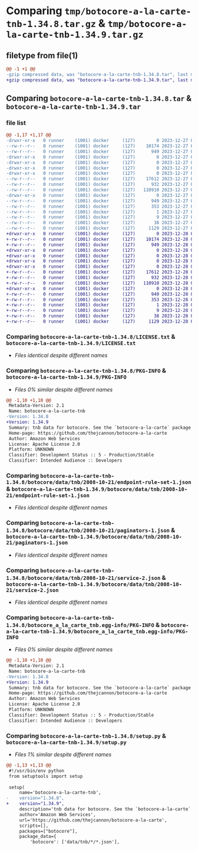 # Comparing `tmp/botocore-a-la-carte-tnb-1.34.8.tar.gz` & `tmp/botocore-a-la-carte-tnb-1.34.9.tar.gz`

## filetype from file(1)

```diff
@@ -1 +1 @@
-gzip compressed data, was "botocore-a-la-carte-tnb-1.34.8.tar", last modified: Wed Dec 27 01:07:02 2023, max compression
+gzip compressed data, was "botocore-a-la-carte-tnb-1.34.9.tar", last modified: Thu Dec 28 01:07:04 2023, max compression
```

## Comparing `botocore-a-la-carte-tnb-1.34.8.tar` & `botocore-a-la-carte-tnb-1.34.9.tar`

### file list

```diff
@@ -1,17 +1,17 @@
-drwxr-xr-x   0 runner    (1001) docker     (127)        0 2023-12-27 01:07:02.503359 botocore-a-la-carte-tnb-1.34.8/
--rw-r--r--   0 runner    (1001) docker     (127)    10174 2023-12-27 01:07:02.000000 botocore-a-la-carte-tnb-1.34.8/LICENSE.txt
--rw-r--r--   0 runner    (1001) docker     (127)      949 2023-12-27 01:07:02.503359 botocore-a-la-carte-tnb-1.34.8/PKG-INFO
-drwxr-xr-x   0 runner    (1001) docker     (127)        0 2023-12-27 01:07:02.503359 botocore-a-la-carte-tnb-1.34.8/botocore/
-drwxr-xr-x   0 runner    (1001) docker     (127)        0 2023-12-27 01:07:02.503359 botocore-a-la-carte-tnb-1.34.8/botocore/data/
-drwxr-xr-x   0 runner    (1001) docker     (127)        0 2023-12-27 01:07:02.503359 botocore-a-la-carte-tnb-1.34.8/botocore/data/tnb/
-drwxr-xr-x   0 runner    (1001) docker     (127)        0 2023-12-27 01:07:02.503359 botocore-a-la-carte-tnb-1.34.8/botocore/data/tnb/2008-10-21/
--rw-r--r--   0 runner    (1001) docker     (127)    17612 2023-12-27 01:06:29.000000 botocore-a-la-carte-tnb-1.34.8/botocore/data/tnb/2008-10-21/endpoint-rule-set-1.json
--rw-r--r--   0 runner    (1001) docker     (127)      932 2023-12-27 01:06:29.000000 botocore-a-la-carte-tnb-1.34.8/botocore/data/tnb/2008-10-21/paginators-1.json
--rw-r--r--   0 runner    (1001) docker     (127)   110910 2023-12-27 01:06:29.000000 botocore-a-la-carte-tnb-1.34.8/botocore/data/tnb/2008-10-21/service-2.json
-drwxr-xr-x   0 runner    (1001) docker     (127)        0 2023-12-27 01:07:02.503359 botocore-a-la-carte-tnb-1.34.8/botocore_a_la_carte_tnb.egg-info/
--rw-r--r--   0 runner    (1001) docker     (127)      949 2023-12-27 01:07:02.000000 botocore-a-la-carte-tnb-1.34.8/botocore_a_la_carte_tnb.egg-info/PKG-INFO
--rw-r--r--   0 runner    (1001) docker     (127)      353 2023-12-27 01:07:02.000000 botocore-a-la-carte-tnb-1.34.8/botocore_a_la_carte_tnb.egg-info/SOURCES.txt
--rw-r--r--   0 runner    (1001) docker     (127)        1 2023-12-27 01:07:02.000000 botocore-a-la-carte-tnb-1.34.8/botocore_a_la_carte_tnb.egg-info/dependency_links.txt
--rw-r--r--   0 runner    (1001) docker     (127)        9 2023-12-27 01:07:02.000000 botocore-a-la-carte-tnb-1.34.8/botocore_a_la_carte_tnb.egg-info/top_level.txt
--rw-r--r--   0 runner    (1001) docker     (127)       38 2023-12-27 01:07:02.503359 botocore-a-la-carte-tnb-1.34.8/setup.cfg
--rw-r--r--   0 runner    (1001) docker     (127)     1129 2023-12-27 01:07:02.000000 botocore-a-la-carte-tnb-1.34.8/setup.py
+drwxr-xr-x   0 runner    (1001) docker     (127)        0 2023-12-28 01:07:04.218456 botocore-a-la-carte-tnb-1.34.9/
+-rw-r--r--   0 runner    (1001) docker     (127)    10174 2023-12-28 01:07:03.000000 botocore-a-la-carte-tnb-1.34.9/LICENSE.txt
+-rw-r--r--   0 runner    (1001) docker     (127)      949 2023-12-28 01:07:04.218456 botocore-a-la-carte-tnb-1.34.9/PKG-INFO
+drwxr-xr-x   0 runner    (1001) docker     (127)        0 2023-12-28 01:07:04.214456 botocore-a-la-carte-tnb-1.34.9/botocore/
+drwxr-xr-x   0 runner    (1001) docker     (127)        0 2023-12-28 01:07:04.214456 botocore-a-la-carte-tnb-1.34.9/botocore/data/
+drwxr-xr-x   0 runner    (1001) docker     (127)        0 2023-12-28 01:07:04.214456 botocore-a-la-carte-tnb-1.34.9/botocore/data/tnb/
+drwxr-xr-x   0 runner    (1001) docker     (127)        0 2023-12-28 01:07:04.214456 botocore-a-la-carte-tnb-1.34.9/botocore/data/tnb/2008-10-21/
+-rw-r--r--   0 runner    (1001) docker     (127)    17612 2023-12-28 01:06:26.000000 botocore-a-la-carte-tnb-1.34.9/botocore/data/tnb/2008-10-21/endpoint-rule-set-1.json
+-rw-r--r--   0 runner    (1001) docker     (127)      932 2023-12-28 01:06:26.000000 botocore-a-la-carte-tnb-1.34.9/botocore/data/tnb/2008-10-21/paginators-1.json
+-rw-r--r--   0 runner    (1001) docker     (127)   110910 2023-12-28 01:06:26.000000 botocore-a-la-carte-tnb-1.34.9/botocore/data/tnb/2008-10-21/service-2.json
+drwxr-xr-x   0 runner    (1001) docker     (127)        0 2023-12-28 01:07:04.218456 botocore-a-la-carte-tnb-1.34.9/botocore_a_la_carte_tnb.egg-info/
+-rw-r--r--   0 runner    (1001) docker     (127)      949 2023-12-28 01:07:04.000000 botocore-a-la-carte-tnb-1.34.9/botocore_a_la_carte_tnb.egg-info/PKG-INFO
+-rw-r--r--   0 runner    (1001) docker     (127)      353 2023-12-28 01:07:04.000000 botocore-a-la-carte-tnb-1.34.9/botocore_a_la_carte_tnb.egg-info/SOURCES.txt
+-rw-r--r--   0 runner    (1001) docker     (127)        1 2023-12-28 01:07:04.000000 botocore-a-la-carte-tnb-1.34.9/botocore_a_la_carte_tnb.egg-info/dependency_links.txt
+-rw-r--r--   0 runner    (1001) docker     (127)        9 2023-12-28 01:07:04.000000 botocore-a-la-carte-tnb-1.34.9/botocore_a_la_carte_tnb.egg-info/top_level.txt
+-rw-r--r--   0 runner    (1001) docker     (127)       38 2023-12-28 01:07:04.218456 botocore-a-la-carte-tnb-1.34.9/setup.cfg
+-rw-r--r--   0 runner    (1001) docker     (127)     1129 2023-12-28 01:07:03.000000 botocore-a-la-carte-tnb-1.34.9/setup.py
```

### Comparing `botocore-a-la-carte-tnb-1.34.8/LICENSE.txt` & `botocore-a-la-carte-tnb-1.34.9/LICENSE.txt`

 * *Files identical despite different names*

### Comparing `botocore-a-la-carte-tnb-1.34.8/PKG-INFO` & `botocore-a-la-carte-tnb-1.34.9/PKG-INFO`

 * *Files 0% similar despite different names*

```diff
@@ -1,10 +1,10 @@
 Metadata-Version: 2.1
 Name: botocore-a-la-carte-tnb
-Version: 1.34.8
+Version: 1.34.9
 Summary: tnb data for botocore. See the `botocore-a-la-carte` package for more info.
 Home-page: https://github.com/thejcannon/botocore-a-la-carte
 Author: Amazon Web Services
 License: Apache License 2.0
 Platform: UNKNOWN
 Classifier: Development Status :: 5 - Production/Stable
 Classifier: Intended Audience :: Developers
```

### Comparing `botocore-a-la-carte-tnb-1.34.8/botocore/data/tnb/2008-10-21/endpoint-rule-set-1.json` & `botocore-a-la-carte-tnb-1.34.9/botocore/data/tnb/2008-10-21/endpoint-rule-set-1.json`

 * *Files identical despite different names*

### Comparing `botocore-a-la-carte-tnb-1.34.8/botocore/data/tnb/2008-10-21/paginators-1.json` & `botocore-a-la-carte-tnb-1.34.9/botocore/data/tnb/2008-10-21/paginators-1.json`

 * *Files identical despite different names*

### Comparing `botocore-a-la-carte-tnb-1.34.8/botocore/data/tnb/2008-10-21/service-2.json` & `botocore-a-la-carte-tnb-1.34.9/botocore/data/tnb/2008-10-21/service-2.json`

 * *Files identical despite different names*

### Comparing `botocore-a-la-carte-tnb-1.34.8/botocore_a_la_carte_tnb.egg-info/PKG-INFO` & `botocore-a-la-carte-tnb-1.34.9/botocore_a_la_carte_tnb.egg-info/PKG-INFO`

 * *Files 0% similar despite different names*

```diff
@@ -1,10 +1,10 @@
 Metadata-Version: 2.1
 Name: botocore-a-la-carte-tnb
-Version: 1.34.8
+Version: 1.34.9
 Summary: tnb data for botocore. See the `botocore-a-la-carte` package for more info.
 Home-page: https://github.com/thejcannon/botocore-a-la-carte
 Author: Amazon Web Services
 License: Apache License 2.0
 Platform: UNKNOWN
 Classifier: Development Status :: 5 - Production/Stable
 Classifier: Intended Audience :: Developers
```

### Comparing `botocore-a-la-carte-tnb-1.34.8/setup.py` & `botocore-a-la-carte-tnb-1.34.9/setup.py`

 * *Files 1% similar despite different names*

```diff
@@ -1,13 +1,13 @@
 #!/usr/bin/env python
 from setuptools import setup
 
 setup(
     name='botocore-a-la-carte-tnb',
-    version="1.34.8",
+    version="1.34.9",
     description='tnb data for botocore. See the `botocore-a-la-carte` package for more info.',
     author='Amazon Web Services',
     url='https://github.com/thejcannon/botocore-a-la-carte',
     scripts=[],
     packages=["botocore"],
     package_data={
         'botocore': ['data/tnb/*/*.json'],
```

